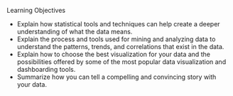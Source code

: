 Learning Objectives

- Explain how statistical tools and techniques can help create a deeper understanding of what the data means.
- Explain the process and tools used for mining and analyzing data to understand the patterns, trends, and correlations that exist in the data.
- Explain how to choose the best visualization for your data and the possibilities offered by some of the most popular data visualization and dashboarding tools.
- Summarize how you can tell a compelling and convincing story with your data.
